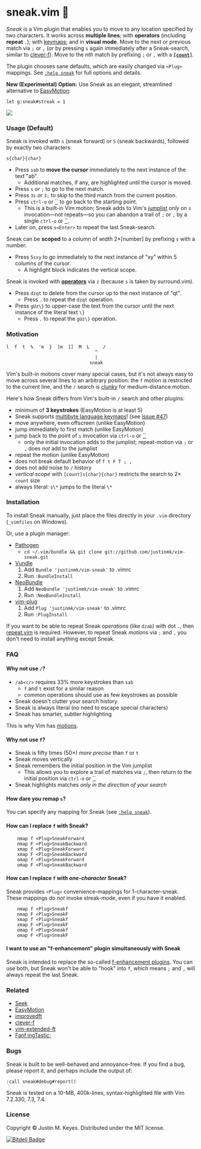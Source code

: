 # sneak.vim :shoe:


*Sneak* is a Vim plugin that enables you to move to any location specified by two characters. 
It works across **multiple lines**; with **operators** (including **repeat** `.`);
with [keymaps](http://vimdoc.sourceforge.net/htmldoc/mbyte.html#mbyte-keymap);
and in **visual mode**. Move to the next or previous match via `;`
or `,` (*or* by pressing `s` again immediately after a Sneak-search, similar to
[clever-f](https://github.com/rhysd/clever-f.vim)).
Move to the *nth* match by prefixing `;` or `,` with a
[**`[count]`**](http://vimdoc.sourceforge.net/htmldoc/intro.html#[count]).

The plugin chooses sane defaults, which are easily changed via `<Plug>` mappings.
See [`:help sneak`](doc/sneak.txt) for full options and details.

**New (Experimental) Option:** Use Sneak as an elegant, streamlined alternative
to [EasyMotion](https://github.com/Lokaltog/vim-easymotion):

    let g:sneak#streak = 1

<a href="http://imgur.com/Jke0mIJ" title="Click to see a short demo"><img src="https://raw.github.com/justinmk/vim-sneak/fluff/assets/readme_diagram.png"></a>

### Usage (Default)

Sneak is invoked with `s` (sneak forward) or `S` (sneak backwards), followed by exactly two 
characters:

    s{char}{char}

* Press `sab` to **move the cursor** immediately to the next instance of the text "ab".
    * Additional matches, if any, are highlighted until the cursor is moved.
* Press `s` *or* `;` to go to the next match.
* Press `3s` *or* `3;` to skip to the third match from the current position.
* Press `ctrl-o` or [``](http://vimdoc.sourceforge.net/htmldoc/motion.html#'') to go back to the starting point.
    * This is a built-in Vim motion; Sneak adds to Vim's [jumplist](http://vimdoc.sourceforge.net/htmldoc/motion.html#jumplist)
      *only* on `s` invocation—not repeats—so you can 
      abandon a trail of `;` or `,` by a single `ctrl-o` or [``](http://vimdoc.sourceforge.net/htmldoc/motion.html#'').
* Later on, press `s<Enter>` to repeat the last Sneak-search.

Sneak can be **scoped** to a column of width 2×[number] by prefixing `s`
with a number.

* Press `5sxy` to go immediately to the next instance of "xy" within 5 columns
  of the cursor.
    * A highlight block indicates the vertical scope.

Sneak is invoked with [**operators**](http://vimdoc.sourceforge.net/htmldoc/motion.html#operator)
via `z` (because `s` is taken by surround.vim).

* Press `dzqt` to delete from the cursor up to the next instance of "qt".
    * Press `.` to repeat the `dzqt` operation.
* Press `gUz\}` to upper-case the text from the cursor until the next instance
  of the literal text `\}`
    * Press `.` to repeat the `gUz\}` operation.

### Motivation

    l  f  t  %  'm  }  ]m  ]]  M  L     /
                                     ^
                                     |
                                   sneak

Vim's built-in motions cover many special cases, but it's not always easy to move across 
several lines to an arbitrary position: the `f` motion is restricted to 
the current line, and the `/` search is [clunky](#faq) for medium-distance 
motion.

Here's how Sneak differs from Vim's built-in `/` search and other plugins:

  - minimum of **3 keystrokes** (EasyMotion is at least 5)
  - Sneak supports [multibyte language keymaps](http://vimdoc.sourceforge.net/htmldoc/mbyte.html#mbyte-keymap)!
    (see [issue #47](https://github.com/justinmk/vim-sneak/issues/47))
  - move anywhere, even offscreen (unlike EasyMotion)
  - jump immediately to first match (unlike EasyMotion)
  - jump back to the point of `s` invocation via `ctrl-o` or [``](http://vimdoc.sourceforge.net/htmldoc/motion.html#'')
    - only the initial invocation adds to the jumplist; repeat-motion
      via `;` or `,` does *not* add to the jumplist
  - repeat the motion (unlike EasyMotion)
  - does not break default behavior of `f t F T ; ,`
  - does not add noise to `/` history
  - *vertical scope* with `[count]s{char}{char}` restricts the search to 2× `count` size
  - always literal: `s\*` jumps to the literal `\*`

### Installation

To install Sneak manually, just place the files directly in your `.vim` directory 
(`_vimfiles` on Windows).

Or, use a plugin manager:

- [Pathogen](https://github.com/tpope/vim-pathogen)
  - `cd ~/.vim/bundle && git clone git://github.com/justinmk/vim-sneak.git`
- [Vundle](https://github.com/gmarik/vundle)
  1. Add `Bundle 'justinmk/vim-sneak'` to .vimrc
  2. Run `:BundleInstall`
- [NeoBundle](https://github.com/Shougo/neobundle.vim)
  1. Add `NeoBundle 'justinmk/vim-sneak'` to .vimrc
  2. Run `:NeoBundleInstall`
- [vim-plug](https://github.com/junegunn/vim-plug)
  1. Add `Plug 'justinmk/vim-sneak'` to .vimrc
  2. Run `:PlugInstall`

If you want to be able to repeat Sneak *operations* (like `dzab`) with dot `.`,
then [repeat.vim](https://github.com/tpope/vim-repeat) is required. However, to repeat 
Sneak *motions* via `;` and `,` you don't need to install anything except Sneak.

### FAQ

#### Why not use `/`?

* `/ab<cr>` requires 33% more keystrokes than `sab`
  * `f` and `t` exist for a similar reason
  * common operations should use as few keystrokes as possible
* Sneak doesn't clutter your search history
* Sneak is always literal (no need to escape special characters)
* Sneak has smarter, subtler highlighting

This is why Vim has [motions](http://vimdoc.sourceforge.net/htmldoc/motion.html#left-right-motions).

#### Why not use `f`?

* Sneak is fifty times (50×) *more precise* than `f` or `t`
* Sneak moves vertically
* Sneak remembers the initial position in the Vim jumplist
  * This allows you to explore a trail of matches via `;`,
    then return to the initial position via `ctrl-o` or [``](http://vimdoc.sourceforge.net/htmldoc/motion.html#'')
* Sneak highlights matches *only in the direction of your search* 

#### How dare you remap `s`?

You can specify any mapping for Sneak (see [`:help sneak`](doc/sneak.txt)).

#### How can I replace `f` with Sneak?

```
    nmap f <Plug>SneakForward
    nmap F <Plug>SneakBackward
    xmap f <Plug>SneakForward
    xmap F <Plug>SneakBackward
    omap f <Plug>SneakForward
    omap F <Plug>SneakBackward
```

#### How can I replace `f` with *one-character* Sneak?

Sneak provides `<Plug>` convenience-mappings for 1-character-sneak.
These mappings do *not* invoke streak-mode, even if you have it enabled.
```
    nmap f <Plug>Sneakf
    nmap F <Plug>SneakF
    xmap f <Plug>Sneakf
    xmap F <Plug>SneakF
    omap f <Plug>Sneakf
    omap F <Plug>SneakF
```

#### I want to use an "f-enhancement" plugin simultaneously with Sneak

Sneak is intended to replace the so-called [f-enhancement plugins](#related).
You can use both, but Sneak won't be able to "hook" into `f`, which means
`;` and `,` will always repeat the last Sneak.

### Related
* [Seek](https://github.com/goldfeld/vim-seek)
* [EasyMotion](https://github.com/Lokaltog/vim-easymotion)
* [improvedft](https://github.com/chrisbra/improvedft)
* [clever-f](https://github.com/rhysd/clever-f.vim)
* [vim-extended-ft](https://github.com/svermeulen/vim-extended-ft)
* [Fanf,ingTastic; ](https://github.com/dahu/vim-fanfingtastic)

### Bugs

Sneak is built to be well-behaved and annoyance-free. If you find a bug,
please report it, and perhaps include the output of:

    :call sneak#debug#report()

Sneak is tested on a 10-MB, 400k-lines, syntax-highlighted file with 
Vim 7.2.330, 7.3, 7.4.

### License

Copyright © Justin M. Keyes. Distributed under the MIT license.


[![Bitdeli Badge](https://d2weczhvl823v0.cloudfront.net/justinmk/vim-sneak/trend.png)](https://bitdeli.com/free "Bitdeli Badge")

